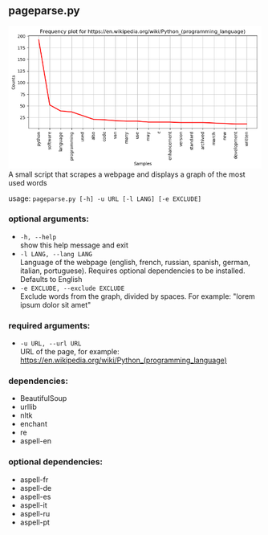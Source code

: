 ## pageparse.py

![Screenshot](screenshot.png)
A small script that scrapes a webpage and displays a graph of the most used words  

usage: `pageparse.py [-h] -u URL [-l LANG] [-e EXCLUDE]`

### optional arguments:  
* `-h, --help`  
show this help message and exit  
* `-l LANG, --lang LANG`  
Language of the webpage (english, french, russian, spanish, german, italian, portuguese). Requires optional dependencies to be installed. Defaults to English  
* `-e EXCLUDE, --exclude EXCLUDE`  
Exclude words from the graph, divided by spaces. For example: "lorem ipsum dolor sit amet"  

### required arguments:
* `-u URL, --url URL`  
URL of the page, for example: https://en.wikipedia.org/wiki/Python_(programming_language)  

### dependencies:
* BeautifulSoup
* urllib
* nltk
* enchant
* re
* aspell-en

### optional dependencies:
* aspell-fr
* aspell-de
* aspell-es
* aspell-it
* aspell-ru
* aspell-pt
